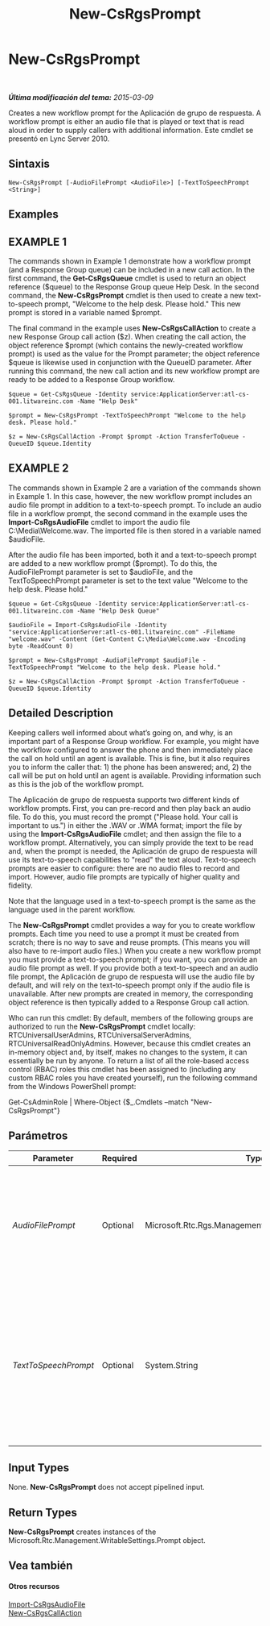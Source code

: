 ﻿---
title: New-CsRgsPrompt
TOCTitle: New-CsRgsPrompt
ms:assetid: 6812acbf-ae56-43a6-a2d7-e28a930f81c7
ms:mtpsurl: https://technet.microsoft.com/es-es/library/Gg398486(v=OCS.15)
ms:contentKeyID: 48275554
ms.date: 01/07/2017
mtps_version: v=OCS.15
ms.translationtype: HT
---

# New-CsRgsPrompt

 

_**Última modificación del tema:** 2015-03-09_

Creates a new workflow prompt for the Aplicación de grupo de respuesta. A workflow prompt is either an audio file that is played or text that is read aloud in order to supply callers with additional information. Este cmdlet se presentó en Lync Server 2010.

## Sintaxis

    New-CsRgsPrompt [-AudioFilePrompt <AudioFile>] [-TextToSpeechPrompt <String>]

## Examples

## EXAMPLE 1

The commands shown in Example 1 demonstrate how a workflow prompt (and a Response Group queue) can be included in a new call action. In the first command, the **Get-CsRgsQueue** cmdlet is used to return an object reference ($queue) to the Response Group queue Help Desk. In the second command, the **New-CsRgsPrompt** cmdlet is then used to create a new text-to-speech prompt, "Welcome to the help desk. Please hold." This new prompt is stored in a variable named $prompt.

The final command in the example uses **New-CsRgsCallAction** to create a new Response Group call action ($z). When creating the call action, the object reference $prompt (which contains the newly-created workflow prompt) is used as the value for the Prompt parameter; the object reference $queue is likewise used in conjunction with the QueueID parameter. After running this command, the new call action and its new workflow prompt are ready to be added to a Response Group workflow.

    $queue = Get-CsRgsQueue -Identity service:ApplicationServer:atl-cs-001.litwareinc.com -Name "Help Desk"
    
    $prompt = New-CsRgsPrompt -TextToSpeechPrompt "Welcome to the help desk. Please hold."
    
    $z = New-CsRgsCallAction -Prompt $prompt -Action TransferToQueue -QueueID $queue.Identity

## EXAMPLE 2

The commands shown in Example 2 are a variation of the commands shown in Example 1. In this case, however, the new workflow prompt includes an audio file prompt in addition to a text-to-speech prompt. To include an audio file in a workflow prompt, the second command in the example uses the **Import-CsRgsAudioFile** cmdlet to import the audio file C:\\Media\\Welcome.wav. The imported file is then stored in a variable named $audioFile.

After the audio file has been imported, both it and a text-to-speech prompt are added to a new workflow prompt ($prompt). To do this, the AudioFilePrompt parameter is set to $audioFile, and the TextToSpeechPrompt parameter is set to the text value "Welcome to the help desk. Please hold."

    $queue = Get-CsRgsQueue -Identity service:ApplicationServer:atl-cs-001.litwareinc.com -Name "Help Desk Queue"
    
    $audioFile = Import-CsRgsAudioFile -Identity "service:ApplicationServer:atl-cs-001.litwareinc.com" -FileName "welcome.wav" -Content (Get-Content C:\Media\Welcome.wav -Encoding byte -ReadCount 0)
    
    $prompt = New-CsRgsPrompt -AudioFilePrompt $audioFile -TextToSpeechPrompt "Welcome to the help desk. Please hold."
    
    $z = New-CsRgsCallAction -Prompt $prompt -Action TransferToQueue -QueueID $queue.Identity

## Detailed Description

Keeping callers well informed about what’s going on, and why, is an important part of a Response Group workflow. For example, you might have the workflow configured to answer the phone and then immediately place the call on hold until an agent is available. This is fine, but it also requires you to inform the caller that: 1) the phone has been answered; and, 2) the call will be put on hold until an agent is available. Providing information such as this is the job of the workflow prompt.

The Aplicación de grupo de respuesta supports two different kinds of workflow prompts. First, you can pre-record and then play back an audio file. To do this, you must record the prompt ("Please hold. Your call is important to us.") in either the .WAV or .WMA format; import the file by using the **Import-CsRgsAudioFile** cmdlet; and then assign the file to a workflow prompt. Alternatively, you can simply provide the text to be read and, when the prompt is needed, the Aplicación de grupo de respuesta will use its text-to-speech capabilities to "read" the text aloud. Text-to-speech prompts are easier to configure: there are no audio files to record and import. However, audio file prompts are typically of higher quality and fidelity.

Note that the language used in a text-to-speech prompt is the same as the language used in the parent workflow.

The **New-CsRgsPrompt** cmdlet provides a way for you to create workflow prompts. Each time you need to use a prompt it must be created from scratch; there is no way to save and reuse prompts. (This means you will also have to re-import audio files.) When you create a new workflow prompt you must provide a text-to-speech prompt; if you want, you can provide an audio file prompt as well. If you provide both a text-to-speech and an audio file prompt, the Aplicación de grupo de respuesta will use the audio file by default, and will rely on the text-to-speech prompt only if the audio file is unavailable. After new prompts are created in memory, the corresponding object reference is then typically added to a Response Group call action.

Who can run this cmdlet: By default, members of the following groups are authorized to run the **New-CsRgsPrompt** cmdlet locally: RTCUniversalUserAdmins, RTCUniversalServerAdmins, RTCUniversalReadOnlyAdmins. However, because this cmdlet creates an in-memory object and, by itself, makes no changes to the system, it can essentially be run by anyone. To return a list of all the role-based access control (RBAC) roles this cmdlet has been assigned to (including any custom RBAC roles you have created yourself), run the following command from the Windows PowerShell prompt:

Get-CsAdminRole | Where-Object {$\_.Cmdlets –match "New-CsRgsPrompt"}

## Parámetros


<table>
<colgroup>
<col style="width: 25%" />
<col style="width: 25%" />
<col style="width: 25%" />
<col style="width: 25%" />
</colgroup>
<thead>
<tr class="header">
<th>Parameter</th>
<th>Required</th>
<th>Type</th>
<th>Description</th>
</tr>
</thead>
<tbody>
<tr class="odd">
<td><p><em>AudioFilePrompt</em></p></td>
<td><p>Optional</p></td>
<td><p>Microsoft.Rtc.Rgs.Management.WritableSettings.AudioFile</p></td>
<td><p>Audio file to be played when the workflow is activated. The audio file must be imported by using the <strong>Import-CsRgsAudioFile</strong> cmdlet.</p></td>
</tr>
<tr class="even">
<td><p><em>TextToSpeechPrompt</em></p></td>
<td><p>Optional</p></td>
<td><p>System.String</p></td>
<td><p>Text-to-speech (TTS) prompt to be read when the workflow is activated. The TTS prompt, which is used only if an audio file is not specified, can contain a maximum of 4096 characters.</p></td>
</tr>
</tbody>
</table>


## Input Types

None. **New-CsRgsPrompt** does not accept pipelined input.

## Return Types

**New-CsRgsPrompt** creates instances of the Microsoft.Rtc.Management.WritableSettings.Prompt object.

## Vea también

#### Otros recursos

[Import-CsRgsAudioFile](import-csrgsaudiofile.md)  
[New-CsRgsCallAction](new-csrgscallaction.md)

